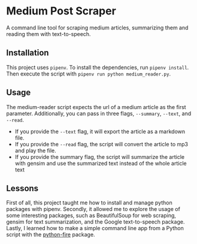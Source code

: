 # Medium Post Scraper

A command line tool for scraping medium articles, summarizing them and reading them with text-to-speech.

## Installation

This project uses `pipenv`. To install the dependencies, run `pipenv install`. Then execute the script with `pipenv run python medium_reader.py`.

## Usage

The medium-reader script expects the url of a medium article as the first parameter. Additionally, you can pass in three flags, `--summary`, `--text`, and `--read`.
- If you provide the `--text` flag, it will export the article as a markdown file.
- If you provide the `--read` flag, the script will convert the article to mp3 and play the file.
- If you provide the summary flag, the script will summarize the article with gensim and use the summarized text instead of the whole article text

## Lessons

First of all, this project taught me how to install and manage python packages with pipenv. Secondly, it allowed me to explore the usage of some interesting packages, such as BeautifulSoup for web scraping, gensim for text summarization, and the Google text-to-speech package.
Lastly, I learned how to make a simple command line app from a Python script with the [python-fire](https://github.com/google/python-fire) package.


